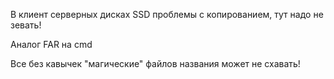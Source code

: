 В клиент серверных дисках SSD проблемы с копированием, тут надо не зевать!

Аналог FAR на cmd

Все без кавычек "магические" файлов названия может не схавать!
